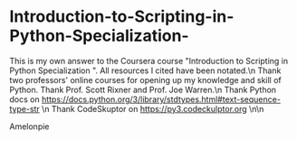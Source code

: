 # Introduction-to-Scripting-in-Python-Specialization-
This is my own answer to the Coursera course "Introduction to Scripting in Python Specialization ". All resources I cited have been notated.\n
Thank two professors' online courses for opening up my knowledge and skill of Python. Thank Prof. Scott Rixner and Prof. Joe Warren.\n
Thank Python docs on https://docs.python.org/3/library/stdtypes.html#text-sequence-type-str \n
Thank CodeSkuptor on https://py3.codeckulptor.org \n\n

Amelonpie
